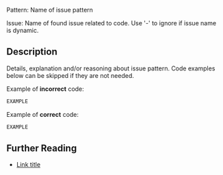 Pattern: Name of issue pattern

Issue: Name of found issue related to code. Use '-' to ignore if issue name is dynamic.

## Description

Details, explanation and/or reasoning about issue pattern. Code examples below can be skipped if they are not needed.

Example of **incorrect** code:

```python
EXAMPLE
```

Example of **correct** code:

```python
EXAMPLE
```

## Further Reading

* [Link title](https://www.python.org)
